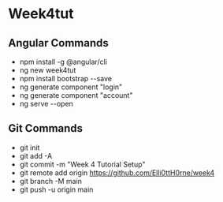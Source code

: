 # Week4tut


## Angular Commands
* npm install -g @angular/cli
* ng new week4tut
* npm install bootstrap --save
* ng generate component "login"
* ng generate component "account"
* ng serve --open


## Git Commands
* git init
* git add -A
* git commit -m "Week 4 Tutorial Setup"
* git remote add origin https://github.com/Elli0ttH0rne/week4
* git branch -M main
* git push -u origin main
